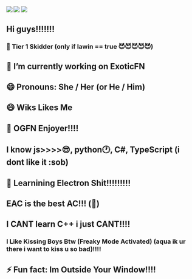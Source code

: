 <img align="left" src="https://github-readme-stats.vercel.app/api?username=mufaroxyz&show_icons=true&theme=aura_dark&border_color=eb4034" />
<img src="https://github-readme-stats.vercel.app/api/top-langs/?username=mufaroxyz&layout=compact&theme=aura_dark&border_color=eb4034&langs_count=6" />
<img align="bottom" src="https://github-readme-stats.vercel.app/api/wakatime?&username=mufaro&layout=compact&theme=aura_dark&border_color=eb4034&range=all_time" />

## Hi guys!!!!!!!
### 🥇 Tier 1 Skidder (only if lawin == true 😈😈😈😈😈)

## 🔭 I’m currently working on ExoticFN
## 😄 Pronouns: She / Her (or He / Him)
## 😄 Wiks Likes Me
## 🐸 OGFN Enjoyer!!!!

## I know js>>>>😎, python🕐, C#, TypeScript (i dont like it :sob)
## 📘 Learnining Electron Shit!!!!!!!!!
## EAC is the best AC!!! (🧢)
## I __CANT__ learn C++ i just CANT!!!!

### I Like Kissing Boys Btw (Freaky Mode Activated) (aqua ik ur there i want to kiss u so bad)!!!! 

## ⚡ Fun fact: Im Outside Your Window!!!!
